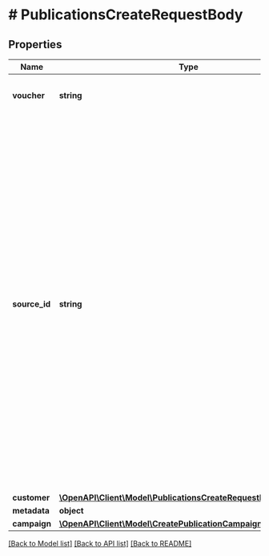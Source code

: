 # # PublicationsCreateRequestBody

## Properties

Name | Type | Description | Notes
------------ | ------------- | ------------- | -------------
**voucher** | **string** | Code of voucher being published. | [optional]
**source_id** | **string** | The merchant’s publication ID if it is different from the Voucherify publication ID. It&#39;s an optional tracking identifier of a publication. It is really useful in case of an integration between multiple systems. It can be a publication ID from a CRM system, database or 3rd-party service. If &#x60;source_id&#x60; is provided only 1 voucher can be published per request. | [optional]
**customer** | [**\OpenAPI\Client\Model\PublicationsCreateRequestBodyCustomer**](PublicationsCreateRequestBodyCustomer.md) |  | [optional]
**metadata** | **object** |  | [optional]
**campaign** | [**\OpenAPI\Client\Model\CreatePublicationCampaign**](CreatePublicationCampaign.md) |  | [optional]

[[Back to Model list]](../../README.md#models) [[Back to API list]](../../README.md#endpoints) [[Back to README]](../../README.md)
